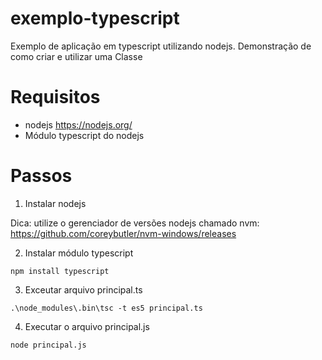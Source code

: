 # exemplo-typescript
Exemplo de aplicação em typescript utilizando nodejs.
Demonstração de como criar e utilizar uma Classe

# Requisitos
- nodejs https://nodejs.org/
- Módulo typescript do nodejs

# Passos

1. Instalar nodejs

Dica: utilize o gerenciador de versões nodejs chamado nvm: https://github.com/coreybutler/nvm-windows/releases

2. Instalar módulo typescript

`npm install typescript`

3. Exceutar arquivo principal.ts

`.\node_modules\.bin\tsc -t es5 principal.ts `

4. Executar o arquivo principal.js

`node principal.js`
